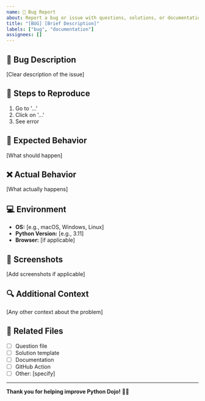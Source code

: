 ```yaml
---
name: 🐛 Bug Report
about: Report a bug or issue with questions, solutions, or documentation
title: "[BUG] [Brief Description]"
labels: ["bug", "documentation"]
assignees: []
---
```


## 🐛 Bug Description

[Clear description of the issue]

## 🔄 Steps to Reproduce

1. Go to '...'
2. Click on '...'
3. See error

## 📱 Expected Behavior

[What should happen]

## ❌ Actual Behavior

[What actually happens]

## 💻 Environment

- **OS:** [e.g., macOS, Windows, Linux]
- **Python Version:** [e.g., 3.11]
- **Browser:** [if applicable]

## 📸 Screenshots

[Add screenshots if applicable]

## 🔍 Additional Context

[Any other context about the problem]

## 📝 Related Files

- [ ] Question file
- [ ] Solution template
- [ ] Documentation
- [ ] GitHub Action
- [ ] Other: [specify]

---

**Thank you for helping improve Python Dojo!** 🐍✨
